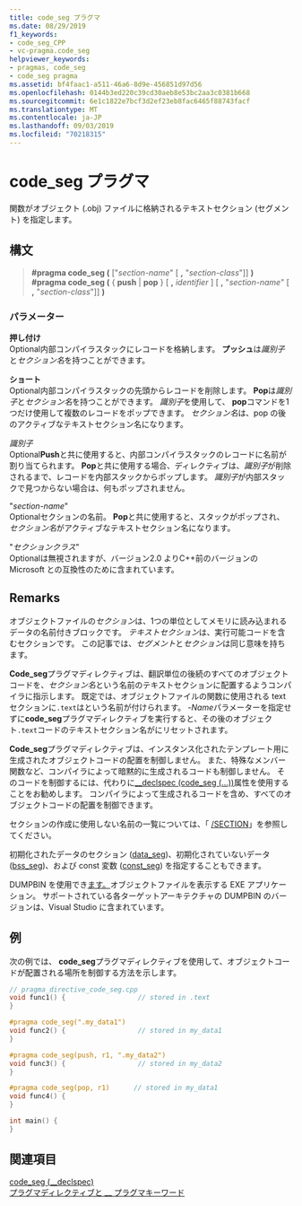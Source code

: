 ```yaml
---
title: code_seg プラグマ
ms.date: 08/29/2019
f1_keywords:
- code_seg_CPP
- vc-pragma.code_seg
helpviewer_keywords:
- pragmas, code_seg
- code_seg pragma
ms.assetid: bf4faac1-a511-46a6-8d9e-456851d97d56
ms.openlocfilehash: 0144b3ed220c39cd30aeb8e53bc2aa3c0381b668
ms.sourcegitcommit: 6e1c1822e7bcf3d2ef23eb8fac6465f88743facf
ms.translationtype: MT
ms.contentlocale: ja-JP
ms.lasthandoff: 09/03/2019
ms.locfileid: "70218315"
---
```

# <a name="code_seg-pragma"></a>code_seg プラグマ

関数がオブジェクト (.obj) ファイルに格納されるテキストセクション (セグメント) を指定します。

## <a name="syntax"></a>構文

> **#pragma code_seg (** ["*section-name*" [ **,** "*section-class*"]] **)** \
> **#pragma code_seg (** { **push** | **pop** } [ **,** *identifier* ] [ **,** "*section-name*" [ **,** "*section-class*"]] **)**

### <a name="parameters"></a>パラメーター

**押し付け**\
Optional内部コンパイラスタックにレコードを格納します。 **プッシュ**は*識別子*と*セクション名*を持つことができます。

**ショート**\
Optional内部コンパイラスタックの先頭からレコードを削除します。 **Pop**は*識別子*と*セクション名*を持つことができます。 *識別子*を使用して、 **pop**コマンドを1つだけ使用して複数のレコードをポップできます。 *セクション名*は、pop の後のアクティブなテキストセクション名になります。

*識別子*\
Optional**Push**と共に使用すると、内部コンパイラスタックのレコードに名前が割り当てられます。 **Pop**と共に使用する場合、ディレクティブは、*識別子*が削除されるまで、レコードを内部スタックからポップします。 *識別子*が内部スタックで見つからない場合は、何もポップされません。

"*section-name*" \
Optionalセクションの名前。 **Pop**と共に使用すると、スタックがポップされ、*セクション名*がアクティブなテキストセクション名になります。

"*セクションクラス*" \
Optionalは無視されますが、バージョン2.0 よりC++前のバージョンの Microsoft との互換性のために含まれています。

## <a name="remarks"></a>Remarks

オブジェクトファイルの*セクション*は、1つの単位としてメモリに読み込まれるデータの名前付きブロックです。 *テキストセクション*は、実行可能コードを含むセクションです。 この記事では、*セグメント*と*セクション*は同じ意味を持ちます。

**Code_seg**プラグマディレクティブは、翻訳単位の後続のすべてのオブジェクトコードを、*セクション名*という名前のテキストセクションに配置するようコンパイラに指示します。 既定では、オブジェクトファイルの関数に使用される text セクションに`.text`はという名前が付けられます。 *-Name*パラメーターを指定せずに**code_seg**プラグマディレクティブを実行すると、その後のオブジェクト`.text`コードのテキストセクション名がにリセットされます。

**Code_seg**プラグマディレクティブは、インスタンス化されたテンプレート用に生成されたオブジェクトコードの配置を制御しません。 また、特殊なメンバー関数など、コンパイラによって暗黙的に生成されるコードも制御しません。 そのコードを制御するには、代わりに[__declspec (code_seg (...))](../cpp/code-seg-declspec.md)属性を使用することをお勧めします。 コンパイラによって生成されるコードを含め、すべてのオブジェクトコードの配置を制御できます。

セクションの作成に使用しない名前の一覧については、「 [/SECTION](../build/reference/section-specify-section-attributes.md)」を参照してください。

初期化されたデータのセクション ([data_seg](../preprocessor/data-seg.md))、初期化されていないデータ ([bss_seg](../preprocessor/bss-seg.md))、および const 変数 ([const_seg](../preprocessor/const-seg.md)) を指定することもできます。

DUMPBIN を使用でき[ます。](../build/reference/dumpbin-command-line.md)オブジェクトファイルを表示する EXE アプリケーション。 サポートされている各ターゲットアーキテクチャの DUMPBIN のバージョンは、Visual Studio に含まれています。

## <a name="example"></a>例

次の例では、 **code_seg**プラグマディレクティブを使用して、オブジェクトコードが配置される場所を制御する方法を示します。

```cpp
// pragma_directive_code_seg.cpp
void func1() {                  // stored in .text
}

#pragma code_seg(".my_data1")
void func2() {                  // stored in my_data1
}

#pragma code_seg(push, r1, ".my_data2")
void func3() {                  // stored in my_data2
}

#pragma code_seg(pop, r1)      // stored in my_data1
void func4() {
}

int main() {
}
```

## <a name="see-also"></a>関連項目

[code_seg (__declspec)](../cpp/code-seg-declspec.md)\
[プラグマディレクティブと __ プラグマキーワード](../preprocessor/pragma-directives-and-the-pragma-keyword.md)
